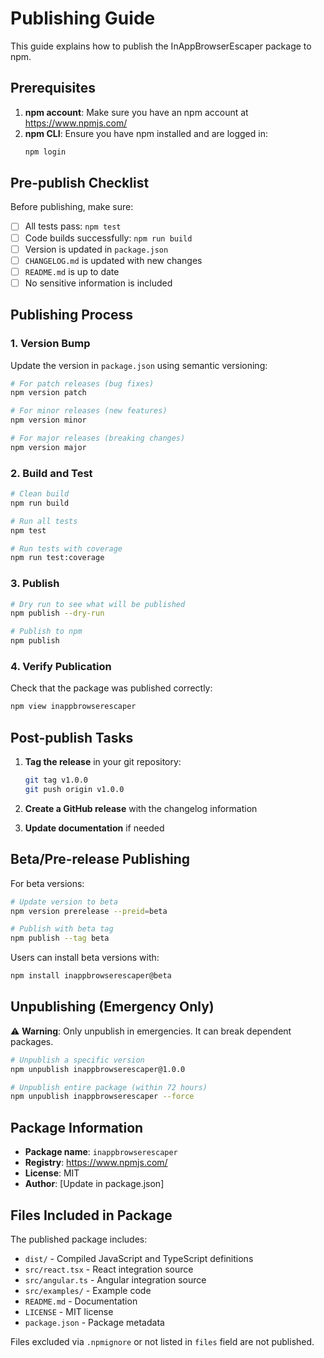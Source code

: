 # Publishing Guide

This guide explains how to publish the InAppBrowserEscaper package to npm.

## Prerequisites

1. **npm account**: Make sure you have an npm account at https://www.npmjs.com/
2. **npm CLI**: Ensure you have npm installed and are logged in:
   ```bash
   npm login
   ```

## Pre-publish Checklist

Before publishing, make sure:

- [ ] All tests pass: `npm test`
- [ ] Code builds successfully: `npm run build`
- [ ] Version is updated in `package.json`
- [ ] `CHANGELOG.md` is updated with new changes
- [ ] `README.md` is up to date
- [ ] No sensitive information is included

## Publishing Process

### 1. Version Bump

Update the version in `package.json` using semantic versioning:

```bash
# For patch releases (bug fixes)
npm version patch

# For minor releases (new features)
npm version minor

# For major releases (breaking changes)
npm version major
```

### 2. Build and Test

```bash
# Clean build
npm run build

# Run all tests
npm test

# Run tests with coverage
npm run test:coverage
```

### 3. Publish

```bash
# Dry run to see what will be published
npm publish --dry-run

# Publish to npm
npm publish
```

### 4. Verify Publication

Check that the package was published correctly:

```bash
npm view inappbrowserescaper
```

## Post-publish Tasks

1. **Tag the release** in your git repository:
   ```bash
   git tag v1.0.0
   git push origin v1.0.0
   ```

2. **Create a GitHub release** with the changelog information

3. **Update documentation** if needed

## Beta/Pre-release Publishing

For beta versions:

```bash
# Update version to beta
npm version prerelease --preid=beta

# Publish with beta tag
npm publish --tag beta
```

Users can install beta versions with:
```bash
npm install inappbrowserescaper@beta
```

## Unpublishing (Emergency Only)

⚠️ **Warning**: Only unpublish in emergencies. It can break dependent packages.

```bash
# Unpublish a specific version
npm unpublish inappbrowserescaper@1.0.0

# Unpublish entire package (within 72 hours)
npm unpublish inappbrowserescaper --force
```

## Package Information

- **Package name**: `inappbrowserescaper`
- **Registry**: https://www.npmjs.com/
- **License**: MIT
- **Author**: [Update in package.json]

## Files Included in Package

The published package includes:
- `dist/` - Compiled JavaScript and TypeScript definitions
- `src/react.tsx` - React integration source
- `src/angular.ts` - Angular integration source  
- `src/examples/` - Example code
- `README.md` - Documentation
- `LICENSE` - MIT license
- `package.json` - Package metadata

Files excluded via `.npmignore` or not listed in `files` field are not published.
